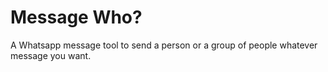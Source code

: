 # Message Who?
A Whatsapp message tool to send a person or a group of people whatever message you want.
